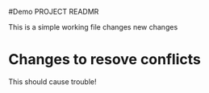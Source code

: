 #Demo PROJECT READMR

This is a simple working file 
changes
new changes
# Changes to resove conflicts
This should cause trouble!
